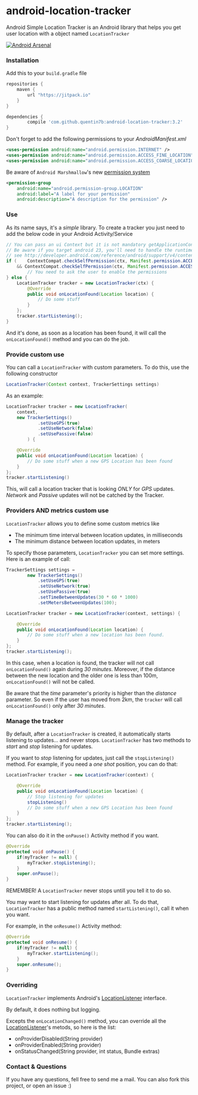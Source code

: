 android-location-tracker
========================

Android Simple Location Tracker is an Android library that helps you get user location with a object named `LocationTracker`

[![Android Arsenal](https://img.shields.io/badge/Android%20Arsenal-android--location--tracker-green.svg?style=flat)](https://android-arsenal.com/details/1/2088)

### Installation

Add this to your `build.gradle` file

```gradle
repositories {
    maven {
        url "https://jitpack.io"
    }
}

dependencies {
        compile 'com.github.quentin7b:android-location-tracker:3.2'
}
```

Don't forget to add the following permissions to your *AndroidManifest.xml*

```xml
<uses-permission android:name="android.permission.INTERNET" />
<uses-permission android:name="android.permission.ACCESS_FINE_LOCATION" />
<uses-permission android:name="android.permission.ACCESS_COARSE_LOCATION" />
```

Be aware of `Android Marshmallow`'s new [permission system](https://developer.android.com/preview/features/runtime-permissions.html)

```xml
<permission-group
	android:name="android.permission-group.LOCATION"
	android:label="A label for your permission"
	android:description="A description for the permission" />
```


### Use

As its name says, it's a *simple* library.
To create a tracker you just need to add the below code in your Android Activity/Service

```java
// You can pass an ui Context but it is not mandatory getApplicationContext() would also works
// Be aware if you target android 23, you'll need to handle the runtime-permissions !
// see http://developer.android.com/reference/android/support/v4/content/ContextCompat.html
if (    ContextCompat.checkSelfPermission(ctx, Manifest.permission.ACCESS_FINE_LOCATION) != PackageManager.PERMISSION_GRANTED
    && ContextCompat.checkSelfPermission(ctx, Manifest.permission.ACCESS_COARSE_LOCATION) != PackageManager.PERMISSION_GRANTED) {
        // You need to ask the user to enable the permissions
} else {
    LocationTracker tracker = new LocationTracker(ctx) {
    	@Override
    	public void onLocationFound(Location location) {
    		// Do some stuff
    	}
    };
    tracker.startListening();
}
```

And it's done, as soon as a location has been found, it will call the `onLocationFound()` method and you can do the job.

### Provide custom use

You can call a `LocationTracker` with custom parameters.
To do this, use the following constructor

```java
LocationTracker(Context context, TrackerSettings settings)
```

As an example:
```java
LocationTracker tracker = new LocationTracker(
	context,
	new TrackerSettings()
    		.setUseGPS(true)
    		.setUseNetwork(false)
    		.setUsePassive(false)
    	) {

	@Override
	public void onLocationFound(Location location) {
		// Do some stuff when a new GPS Location has been found
	}
};
tracker.startListening()
```

This, will call a location tracker that is looking *ONLY* for *GPS* updates.
*Network* and *Passive* updates will not be catched by the Tracker.

### Providers AND metrics custom use

`LocationTracker` allows you to define some custom metrics like
<ul>
<li> The minimum time interval between location updates, in milliseconds </li>
<li> The minimum distance between location updates, in meters </li>
</ul>

To specify those parameters, `LocationTracker` you can set more settings.
Here is an example of call:
```java
TrackerSettings settings =
        new TrackerSettings()
            .setUseGPS(true)
            .setUseNetwork(true)
            .setUsePassive(true)
            .setTimeBetweenUpdates(30 * 60 * 1000)
            .setMetersBetweenUpdates(100);	     

LocationTracker tracker = new LocationTracker(context, settings) {

	@Override
	public void onLocationFound(Location location) {
		// Do some stuff when a new location has been found.
	}
};
tracker.startListening();
```

In this case, when a location is found, the tracker will not call `onLocationFound()` again during *30 minutes*.
Moreover, if the distance between the new location and the older one is less than 100m, `onLocationFound()` will not be called.

Be aware that the *time* parameter's priority is higher than the *distance* parameter. So even if the user has moved from 2km, the `tracker` will call `onLocationFound()` only after *30 minutes*.

### Manage the tracker

By default, after a `LocationTracker` is created, it automatically starts listening to updates... and never stops.
`LocationTracker` has two methods to *start* and *stop* listening for updates.

If you want to *stop* listening for updates, just call the `stopListening()` method.
For example, if you need a *one shot* position, you can do that:

```java
LocationTracker tracker = new LocationTracker(context) {

	@Override
	public void onLocationFound(Location location) {
		// Stop listening for updates
		stopListening()
		// Do some stuff when a new GPS Location has been found
	}
};
tracker.startListening();
```

You can also do it in the `onPause()` Activity method if you want.

```java
@Override
protected void onPause() {
	if(myTracker != null) {
		myTracker.stopListening();
	}
	super.onPause();
}
```

REMEMBER! A `LocationTracker` never stops untill you tell it to do so.

You may want to start listening for updates after all. To do that, `LocationTracker` has a public method named `startListening()`, call it when you want.

For example, in the `onResume()` Activity method:
```java
@Override
protected void onResume() {
	if(myTracker != null) {
		myTracker.startListening();
	}
	super.onResume();
}
```
### Overriding

`LocationTracker` implements Android's [LocationListener](http://developer.android.com/reference/android/location/LocationListener.html) interface.

By default, it does nothing but logging.

Excepts the `onLocationChanged()` method, you can override all the [LocationListener](http://developer.android.com/reference/android/location/LocationListener.html)'s metods, so here is the list:
<ul>
<li>onProviderDisabled(String provider)</li>
<li>onProviderEnabled(String provider)</li>
<li>onStatusChanged(String provider, int status, Bundle extras)</li>
</ul>

### Contact & Questions

If you have any questions, fell free to send me a mail.
You can also fork this project, or open an issue :)
